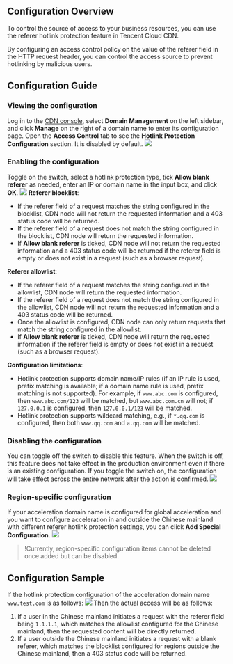 ## Configuration Overview
To control the source of access to your business resources, you can use the referer hotlink protection feature in Tencent Cloud CDN.

By configuring an access control policy on the value of the referer field in the HTTP request header, you can control the access source to prevent hotlinking by malicious users.


## Configuration Guide
### Viewing the configuration
Log in to the [CDN console](https://console.cloud.tencent.com/cdn), select **Domain Management** on the left sidebar, and click **Manage** on the right of a domain name to enter its configuration page. Open the **Access Control** tab to see the **Hotlink Protection Configuration** section. It is disabled by default.
![](https://main.qcloudimg.com/raw/53cfa056e5574aae9c912db36fcbf67b.png)

### Enabling the configuration

Toggle on the switch, select a hotlink protection type, tick **Allow blank referer** as needed, enter an IP or domain name in the input box, and click **OK**.
![](https://main.qcloudimg.com/raw/951eb25d77110a01fcd91ab9bfcd1cad.png)
**Referer blocklist**:

- If the referer field of a request matches the string configured in the blocklist, CDN node will not return the requested information and a 403 status code will be returned.
- If the referer field of a request does not match the string configured in the blocklist, CDN node will return the requested information.
- If **Allow blank referer** is ticked, CDN node will not return the requested information and a 403 status code will be returned if the referer field is empty or does not exist in a request (such as a browser request).

**Referer allowlist**:
- If the referer field of a request matches the string configured in the allowlist, CDN node will return the requested information.
- If the referer field of a request does not match the string configured in the allowlist, CDN node will not return the requested information and a 403 status code will be returned.
- Once the allowlist is configured, CDN node can only return requests that match the string configured in the allowlist.
- If **Allow blank referer** is ticked, CDN node will return the requested information if the referer field is empty or does not exist in a request (such as a browser request).

**Configuration limitations**:
+ Hotlink protection supports domain name/IP rules (if an IP rule is used, prefix matching is available; if a domain name rule is used, prefix matching is not supported). For example, if `www.abc.com` is configured, then `www.abc.com/123` will be matched, but `www.abc.com.cn` will not; if `127.0.0.1` is configured, then `127.0.0.1/123` will be matched.
+ Hotlink protection supports wildcard matching, e.g., if `*.qq.com` is configured, then both `www.qq.com` and `a.qq.com` will be matched.

### Disabling the configuration
You can toggle off the switch to disable this feature. When the switch is off, this feature does not take effect in the production environment even if there is an existing configuration. If you toggle the switch on, the configuration will take effect across the entire network after the action is confirmed.
![](https://main.qcloudimg.com/raw/0eff7fac96363892b1b95f53fbadf47d.png)

### Region-specific configuration
If your acceleration domain name is configured for global acceleration and you want to configure acceleration in and outside the Chinese mainland with different referer hotlink protection settings, you can click **Add Special Configuration**.
![](https://main.qcloudimg.com/raw/31d414d5adf37f8a2deadce688962645.png)

> !Currently, region-specific configuration items cannot be deleted once added but can be disabled.

## Configuration Sample

If the hotlink protection configuration of the acceleration domain name `www.test.com` is as follows:
![](https://main.qcloudimg.com/raw/027832bf7f5df50370257cce662105d8.png)
Then the actual access will be as follows:

1. If a user in the Chinese mainland initiates a request with the referer field being `1.1.1.1`, which matches the allowlist configured for the Chinese mainland, then the requested content will be directly returned.
2. If a user outside the Chinese mainland initiates a request with a blank referer, which matches the blocklist configured for regions outside the Chinese mainland, then a 403 status code will be returned.

